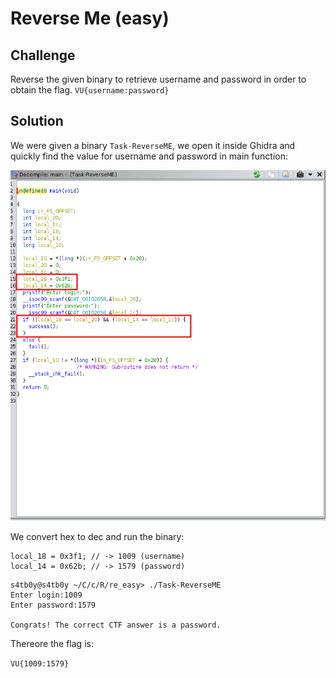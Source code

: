 # Reverse Me (easy)

## Challenge

Reverse the given binary to retrieve username and password in order to obtain the flag. `VU{username:password}`

## Solution

We were given a binary `Task-ReverseME`, we open it inside Ghidra and quickly find the value for username and password in main function:

![alt text](images/re-easy.png?raw=true)

We convert hex to dec and run the binary:
```
local_18 = 0x3f1; // -> 1009 (username) 
local_14 = 0x62b; // -> 1579 (password)
```
```
s4tb0y@s4tb0y ~/C/c/R/re_easy> ./Task-ReverseME
Enter login:1009
Enter password:1579

Congrats! The correct CTF answer is a password.
```

Thereore the flag is:

`VU{1009:1579}`

